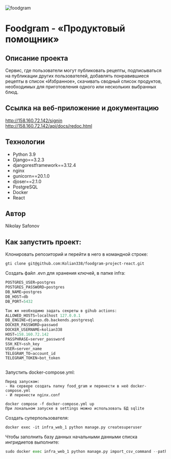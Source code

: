 ![foodgram](https://github.com/kolian338/foodgram-project-react/actions/workflows/foodgram_workflow.yml/badge.svg)
# Foodgram - «Продуктовый помощник»
## Описание проекта
Cервис, где пользователи могут публиковать рецепты, подписываться на 
публикации других пользователей, добавлять понравившиеся рецепты в 
список «Избранное», скачивать сводный список продуктов, необходимых для
приготовления одного или нескольких выбранных блюд.

## Ссылка на веб-приложение и документацию
http://158.160.72.142/signin
<br>
http://158.160.72.142/api/docs/redoc.html

## Технологии
* Python 3.9
* Django==3.2.3
* djangorestframework==3.12.4 
* nginx
* gunicorn==20.1.0
* djoser==2.1.0
* PostgreSQL
* Docker
* React

## Автор
Nikolay Safonov

## Как запустить проект:
Клонировать репозиторий и перейти в него в командной строке:
```
gti clone git@github.com:Kolian338/foodgram-project-react.git
```

Создать файл .evn для хранения ключей, в папке infra:

```python
POSTGRES_USER=postgres
POSTGRES_PASSWORD=postgres
DB_NAME=postgres
DB_HOST=db
DB_PORT=5432

Так жя необходимо задать секреты в gihub actions:
ALLOWED_HOSTS=localhost 127.0.0.1
DB_ENGINE=django.db.backends.postgresql
DOCKER_PASSWORD=passwod
DOCKER_USERNAME=kolian338
HOST=158.160.72.142
PASSPHRASE=server_password
SSH_KEY=ssh_key
USER=server_name
TELEGRAM_TO=account_id
TELEGRAM_TOKEN=bot_token



```
Запустить docker-compose.yml:
```
Перед запуском:
- На сервере создать папку food_gram и перенести в неё docker-compose.yml
- И перенести nginx.conf

docker compose -f docker-compose.yml up
При локальном запуске в settings можно использовать БД sqlite
```
Создать суперпользователя:
```
docker exec -it infra_web_1 python manage.py createsuperuser
```
Чтобы заполнить базу данных начальными данными списка ингридиетов выполните:
```python
sudo docker exec infra_web_1 python manage.py import_csv_command --path recipes/management/commands/data/ingredients.csv
```